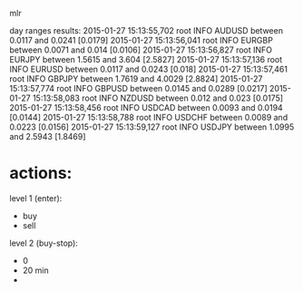 mlr

day ranges results:
2015-01-27 15:13:55,702 root     INFO     AUDUSD between 0.0117 and 0.0241 [0.0179]
2015-01-27 15:13:56,041 root     INFO     EURGBP between 0.0071 and 0.014 [0.0106]
2015-01-27 15:13:56,827 root     INFO     EURJPY between 1.5615 and 3.604 [2.5827]
2015-01-27 15:13:57,136 root     INFO     EURUSD between 0.0117 and 0.0243 [0.018]
2015-01-27 15:13:57,461 root     INFO     GBPJPY between 1.7619 and 4.0029 [2.8824]
2015-01-27 15:13:57,774 root     INFO     GBPUSD between 0.0145 and 0.0289 [0.0217]
2015-01-27 15:13:58,083 root     INFO     NZDUSD between 0.012 and 0.023 [0.0175]
2015-01-27 15:13:58,456 root     INFO     USDCAD between 0.0093 and 0.0194 [0.0144]
2015-01-27 15:13:58,788 root     INFO     USDCHF between 0.0089 and 0.0223 [0.0156]
2015-01-27 15:13:59,127 root     INFO     USDJPY between 1.0995 and 2.5943 [1.8469]



actions:
======================

level 1 (enter):
- buy
- sell

level 2 (buy-stop):
- 0
- 20 min
- 


